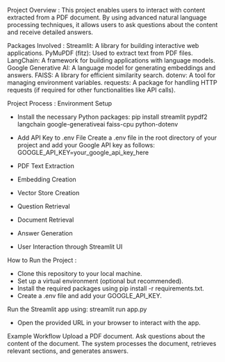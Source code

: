 Project Overview : 
This project enables users to interact with content extracted from a PDF document. By using advanced natural language processing techniques,
it allows users to ask questions about the content and receive detailed answers.

Packages Involved :
Streamlit: A library for building interactive web applications.
PyMuPDF (fitz): Used to extract text from PDF files.
LangChain: A framework for building applications with language models.
Google Generative AI: A language model for generating embeddings and answers.
FAISS: A library for efficient similarity search.
dotenv: A tool for managing environment variables.
requests: A package for handling HTTP requests (if required for other functionalities like API calls).

Project Process :
Environment Setup
* Install the necessary Python packages:
         pip install streamlit pypdf2 langchain google-generativeai faiss-cpu python-dotenv
  
* Add API Key to .env File
    Create a .env file in the root directory of your project and add your Google API key as follows:
    GOOGLE_API_KEY=your_google_api_key_here
  
* PDF Text Extraction
* Embedding Creation
* Vector Store Creation
* Question Retrieval
* Document Retrieval
* Answer Generation
* User Interaction through Streamlit UI

How to Run the Project :
 * Clone this repository to your local machine.
 * Set up a virtual environment (optional but recommended).
 * Install the required packages using pip install -r requirements.txt.
 * Create a .env file and add your GOOGLE_API_KEY.
   
Run the Streamlit app using:
     streamlit run app.py
* Open the provided URL in your browser to interact with the app.
  
Example Workflow
Upload a PDF document.
Ask questions about the content of the document.
The system processes the document, retrieves relevant sections, and generates answers.
